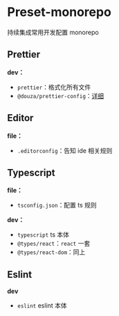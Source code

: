 # Preset-monorepo

持续集成常用开发配置 monorepo

## Prettier

**dev：**
- `prettier`：格式化所有文件
- `@douza/prettier-config`：[详细](https://github.com/JusticHentai/prettier-config)

## Editor

**file：**
- `.editorconfig`：告知 ide 相关规则

## Typescript

**file：**
- `tsconfig.json`：配置 ts 规则

**dev：**
- `typescript` ts 本体
- `@types/react`：`react` 一套
- `@types/react-dom`：同上

## Eslint

**dev**
- `eslint` eslint 本体
